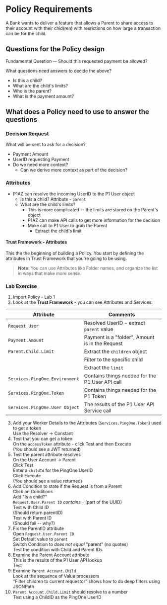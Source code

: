 # Policy Requirements

A Bank wants to deliver a feature that allows a Parent to share access to their account with their chid(ren) with resrictions on how large a transaction can be for the child.

## Questions for the Policy design

Fundamental Question -- Should this requested payment be allowed?

What questions need answers to decide the above?

* Is this a child?
* What are the child's limits?
* Who is the parent?
* What is the payment amount?

## What does a Policy need to use to answer the questions

### Decision Request

What will be sent to ask for a decision?

* Payment Amount
* UserID requesting Payment
* Do we need more context?
  * Can we derive more context as part of the decision?

### Attributes

* P1AZ can resolve the incoming UserID to the P1 User object
  * Is this a child?
    Attribute - `parent`
  * What are the child's limits?
    * This is more complicated -- the limits are stored on the Parent's object
    * P1AZ can make API calls to get more information for the decision
    * Make call to P1 User to grab the Parent
      * Extract the child's limit

#### Trust Framework - Attributes

This the the beginning of building a Policy. You start by defining the attributes in Trust Framework that you're going to be using.

>**Note**: You can use Attributes like Folder names, and organize the list in ways that make more sense.

### Lab Exercise

1. Import Policy - Lab 1
2. Look at the **Trust Framework** - you can see Attributes and Services:

| Attribute | Comments |
| --- | --- |
| `Request User` | Resolved UserID - extract `parent` value |
| `Payment.Amount` | Payment is a "folder", Amount is in the Request |
| `Parent.Child.Limit` | Extract the `children` object |
| | Filter to the specific child |
| | Extract the `limit` |
| `Services.PingOne.Environment` | Contains things needed for the P1 User API call |
| `Services.PingOne.Token` | Contains things needed for the P1 Token |
| `Services.PingOne.User Object` | The results of the P1 User API Service call |

3. Add your Worker Details to the Attributes (`Services.PingOne.Token`) used to get a token  
Use the Resolver -> Constant
4. Test that you can get a token  
On the `accessToken` attribute - click Test and then Execute  
(You should see a JWT returned)
5. Test the parent attribute resolves  
On the User Account -> Parent  
Click Test  
Enter a `childId` for the PingOne UserID  
Click Execute  
(You should see a value returned)
6. Add Condition to state if the Request is from a Parent  
Click on Conditions  
Add "Is a child?"  
`Request.User.Parent ID` *contains* `-` (part of the UUID)  
Test with Child ID  
(Should return parentID)  
Test with Parent ID  
(Should fail -- why?)
7. Fix the ParentID attribute  
Open `Request.User.Parent ID`  
Set Default value to `parent`  
Switch Condition to *does not equal* "parent" (no quotes)  
Test the condition with Child and Parent IDs
8. Examine the Parent Account attribute  
This is the results of the P1 User API lookup  
Test  
9. Examine `Parent Account.Child`  
Look at the sequence of Value processors  
"Filter children to current requestor" shows how to do deep filters using JSONPath
10. `Parent Account.Child.Limit` should resolve to a number  
Test using a ChildID as the PingOne UserID
